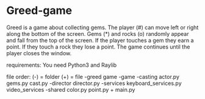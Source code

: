 # Greed-game

Greed is a game about collecting gems. The player (#) can move left or right along the bottom of the screen.
Gems (*) and rocks (o) randomly appear and fall from the top of the screen.
If the player touches a gem they earn a point. If they touch a rock they lose a point.
The game continues until the player closes the window.

requirements: You need Python3 and Raylib 

file order: (-) = folder  (+) = file
-greed game
    -game
	-casting
	     actor.py
	     gems.py
	     cast.py
	-director
	     director.py
	-services
	     keyboard_services.py
	     video_services
	-shared
	     color.py
	     point.py
	+ main.py
